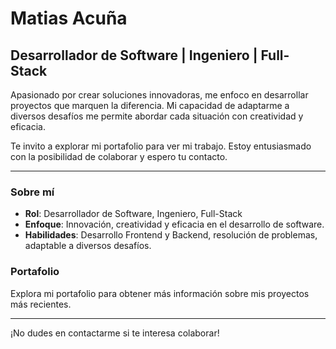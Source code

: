 # Matias Acuña

## Desarrollador de Software | Ingeniero | Full-Stack

Apasionado por crear soluciones innovadoras, me enfoco en desarrollar proyectos que marquen la diferencia. Mi capacidad de adaptarme a diversos desafíos me permite abordar cada situación con creatividad y eficacia.

Te invito a explorar mi portafolio para ver mi trabajo. Estoy entusiasmado con la posibilidad de colaborar y espero tu contacto.

---

### Sobre mí

- **Rol**: Desarrollador de Software, Ingeniero, Full-Stack
- **Enfoque**: Innovación, creatividad y eficacia en el desarrollo de software.
- **Habilidades**: Desarrollo Frontend y Backend, resolución de problemas, adaptable a diversos desafíos.

### Portafolio

Explora mi portafolio para obtener más información sobre mis proyectos más recientes.

---

¡No dudes en contactarme si te interesa colaborar!
